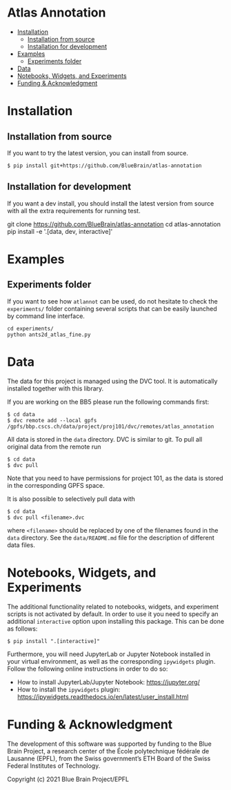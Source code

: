 Atlas Annotation 
================


* [Installation](#installation)
    * [Installation from source](#installation-from-source)
    * [Installation for development](#installation-for-development)
* [Examples](#examples)
    * [Experiments folder](#experiments-folder)
* [Data](#data)
* [Notebooks, Widgets, and Experiments](#notebooks-widgets-and-experiments)
* [Funding & Acknowledgment](#funding-acknowledgment)

# <a name="installation"></a> Installation

## <a name="installation-from-source"></a> Installation from source
If you want to try the latest version, you can install from source.

```shell
$ pip install git+https://github.com/BlueBrain/atlas-annotation
```

## <a name="installation-for-development"></a> Installation for development
If you want a dev install, you should install the latest version from source with all the extra requirements for running test.

git clone https://github.com/BlueBrain/atlas-annotation
cd atlas-annotation
pip install -e '.[data, dev, interactive]'

# <a name="examples"></a> Examples 

## <a name="experiments-folder"></a> Experiments folder
If you want to see how `atlannot` can be used, do not hesitate to check the `experiments/` folder 
containing several scripts that can be easily launched by command line interface. 

```shell
cd experiments/
python ants2d_atlas_fine.py
```

# <a name="data"></a> Data

The data for this project is managed using the DVC tool. It is automatically
installed together with this library.

If you are working on the BB5 please run the following commands first:
```shell
$ cd data
$ dvc remote add --local gpfs /gpfs/bbp.cscs.ch/data/project/proj101/dvc/remotes/atlas_annotation
```

All data is stored in the `data` directory. DVC is similar to git. To pull all original
data from the remote run
```shell
$ cd data
$ dvc pull
```
Note that you need to have permissions for project 101, as the data is stored
in the corresponding GPFS space.

It is also possible to selectively pull data with
```shell
$ cd data
$ dvc pull <filename>.dvc
```
where `<filename>` should be replaced by one of the filenames found in the `data` directory.
See the `data/README.md` file for the description of different data files.

# <a name="notebooks-widgets-and-experiments"></a> Notebooks, Widgets, and Experiments

The additional functionality related to notebooks, widgets, and experiment
scripts is not activated by default. In order to use it you need to specify
an additional `interactive` option upon installing this package. This can
be done as follows:
```shell
$ pip install ".[interactive]"
```

Furthermore, you will need JupyterLab or Jupyter Notebook installed in your virtual
environment, as well as the corresponding `ipywidgets` plugin. Follow the following
online instructions in order to do so:
- How to install JupyterLab/Jupyter Notebook: https://jupyter.org/
- How to install the `ipywidgets` plugin: https://ipywidgets.readthedocs.io/en/latest/user_install.html

# <a name="funding-acknowledgment"></a> Funding & Acknowledgment

The development of this software was supported by funding to the Blue Brain Project, 
a research center of the École polytechnique fédérale de Lausanne (EPFL), 
from the Swiss government’s ETH Board of the Swiss Federal Institutes of Technology.

Copyright (c) 2021 Blue Brain Project/EPFL
